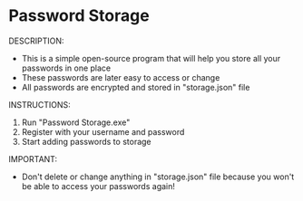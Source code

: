 # Password Storage

DESCRIPTION:
 - This is a simple open-source program that will help you store all your passwords in one place
 - These passwords are later easy to access or change
 - All passwords are encrypted and stored in "storage.json" file

INSTRUCTIONS:
1. Run "Password Storage.exe"
2. Register with your username and password
3. Start adding passwords to storage

IMPORTANT:
 - Don't delete or change anything in "storage.json" file because you won't be able to access your passwords again!
